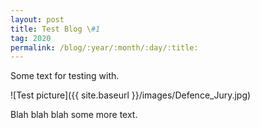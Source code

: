 ```yaml
---
layout: post
title: Test Blog \#1
tag: 2020
permalink: /blog/:year/:month/:day/:title:
---
```


Some text for testing with.

![Test picture]({{ site.baseurl }}/images/Defence_Jury.jpg)

Blah blah blah some more text.
